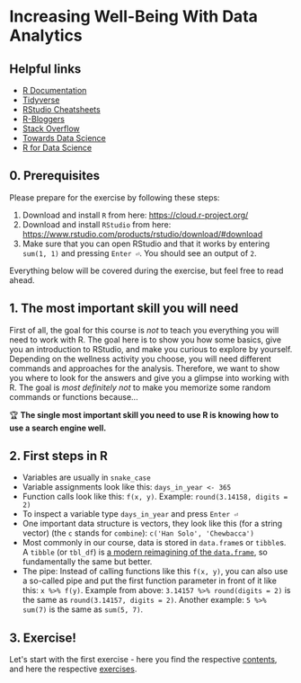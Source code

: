 # Increasing Well-Being With Data Analytics

## Helpful links

- [R Documentation](https://www.rdocumentation.org)
- [Tidyverse](https://www.tidyverse.org)
- [RStudio Cheatsheets](https://www.rstudio.com/resources/cheatsheets)
- [R-Bloggers](https://www.r-bloggers.com)
- [Stack Overflow](https://stackoverflow.com/questions/tagged/r)
- [Towards Data Science](https://towardsdatascience.com)
- [R for Data Science](https://r4ds.had.co.nz)

## 0. Prerequisites

Please prepare for the exercise by following these steps:

1. Download and install `R` from here: https://cloud.r-project.org/
1. Download and install `RStudio` from here: https://www.rstudio.com/products/rstudio/download/#download
1. Make sure that you can open RStudio and that it works by entering `sum(1, 1)` and pressing `Enter ⏎`. You should see an output of `2`.

Everything below will be covered during the exercise, but feel free to read ahead.

## 1. The most important skill you will need

First of all, the goal for this course is _not_ to teach you everything you will need to work with R. The goal here is to show you how some basics, give you an introduction to RStudio, and make you curious to explore by yourself. Depending on the wellness activity you choose, you will need different commands and approaches for the analysis. Therefore, we want to show you where to look for the answers and give you a glimpse into working with R. The goal is _most definitely not_ to make you memorize some random commands or functions because...

:trophy: **The single most important skill you need to use R is knowing how to use a search engine well.**

## 2. First steps in R

- Variables are usually in `snake_case`
- Variable assignments look like this: `days_in_year <- 365`
- Function calls look like this: `f(x, y)`. Example: `round(3.14158, digits = 2)`
- To inspect a variable type `days_in_year` and press `Enter ⏎`
- One important data structure is vectors, they look like this (for a string vector) (the `c` stands for `combine`): `c('Han Solo', 'Chewbacca')`
- Most commonly in our course, data is stored in `data.frame`s or `tibble`s. A `tibble` (or `tbl_df`) is [a modern reimagining of the `data.frame`](https://tibble.tidyverse.org), so fundamentally the same but better.
- The pipe: Instead of calling functions like this `f(x, y)`, you can also use a so-called pipe and put the first function parameter in front of it like this: `x %>% f(y)`. Example from above: `3.14157 %>% round(digits = 2)` is the same as `round(3.14157, digits = 2)`. Another example: `5 %>% sum(7)` is the same as `sum(5, 7)`.

## 3. Exercise!
Let's start with the first exercise - here you find the respective [contents](./Exercises/Exercise%201/Exercise-1---Introduction.md), and here the respective [exercises](./Exercises/Exercise%201/Exercise-1---Practice.md). 
